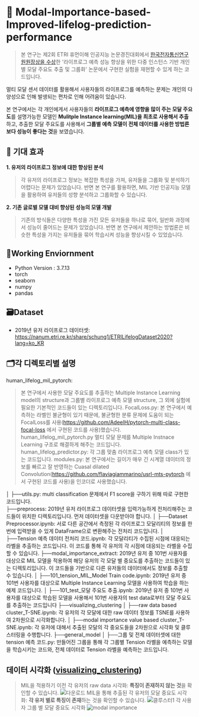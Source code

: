# :jack_o_lantern: Modal-Importance-based-Improved-lifelog-prediction-performance
> 본 연구는 제2회 ETRI 휴먼이해 인공지능 논문경진대회에서 [한국전자통신연구원원장상을 수상](https://www.etri.re.kr/file/bbsFileDownJSON.etri?b_board_id=ETRI06&f_idx=11624)한 '라이프로그 예측 성능 향상을 위한 다중 인스턴스 기반 개인별 모달 주요도 추출 및 그룹화' 논문에서 구현한 실험을 재현할 수 있게 하는 코드입니다.

멀티 모달 센서 데이터를 활용해서 사용자들의 라이프로그를 예측하는 문제는 개인의 다양성으로 인해 발생되는 편차로 인해 어려움이 있습니다.

본 연구에서는 각 개인에게서 사용자들의 **라이프로그 예측에 영향을 많이 주는 모달 주요도**를 설명가능한 모델인 **Mulitple Instance learning(MIL)을 최초로 사용해서 추출**하고, 추출한 모달 주요도를 사용해서 **그룹별 예측 모델이 전체 데이터를 사용한 방법론보다 성능이 좋다는 것**을 보였습니다.

## :apple: 기대 효과
**1. 유저의 라이프로그 정보에 대한 향상된 분석**
> 각 유저의 라이프로그 정보는 복잡한 특성을 가져, 유저들을 그룹화 및 분석하기 어렵다는 문제가 있었습니다. 반면 본 연구를 활용하면, MIL 기반 인공지능 모델을 활용하여 유저들의 성향 분석하고 그룹화할 수 있습니다.
 
**2. 기존 글로벌 모델 대비 향상된 성능의 모델 개발**
> 기존의 방식들은 다양한 특성을 가진 모든 유저들을 하나로 묶어, 일반화 과정에서 성능이 줄어드는 문제가 있었습니다. 반면 본 연구에서 제안하는 방법론은 비슷한 특성을 가지는 유저들을 묶어 학습시켜 성능을 향상시킬 수 있었습니다.

## 🌲Working Enviornment
* Python Version : 3.7.13
* torch
* seaborn
* numpy
* pandas

## 🗃️Dataset
* 2019년 유저 라이프로그 데이터셋: https://nanum.etri.re.kr/share/schung1/ETRILifelogDataset2020?lang=ko_KR

## 🗂️각 디렉토리별 설명
human_lifelog_mil_pytorch: 
> 본 연구에서 사용한 모달 주요도를 추출하는 Multiple Instance Learning model의 structure과 그룹별 라이프로그 예측 모델 structure, 그 외에 실험에 필요한 기본적인 코드들이 있는 디렉토리입니다.
  FocalLoss.py:
  > 본 연구에서 예측하는 라벨인 불균형이 있기 때문에, 불균형한 분류 문제에 도움이 되는 FocalLoss를 사용(https://github.com/AdeelH/pytorch-multi-class-focal-loss 에서 구현된 코드를 사용)했습니다.
  human_lifelog_mil_pytorch.py
  > 멀티 모달 문제를 Multiple Instnace Learning 구조로 해결하게 해주는 코드입니다.  
  human_lifelog_predictor.py:
  > 각 그룹 맞춤 라이프로그 예측 모델 class가 있는 코드입니다.
  modules.py:
  > 본 연구에서는 길이가 매우 긴 시계열 데이터의 정보를 빠르고 잘 반영하는 Cuasal dilated Convolution(https://github.com/flaviagiammarino/usrl-mts-pytorch 에서 구현된 코드를 사용)을 인코더로 사용했습니다.

│  ├──utils.py: multi classification 문제에서 F1 score을 구하기 위해 따로 구현한 코드입니다.  
├──preprocess: 2019년 유저 라이프로그 데이터셋을 입력가능하게 전처리해주는 코드들이 위치한 디렉토리입니다. 먼저 데이터셋을 다운받아야 합니다.
│  ├──Dataset Preprocessor.ipynb: 서로 다른 공간에서 측정된 각 라이프로그 모달리티의 정보를 한번에 입력받을 수 있게 DataFrame으로 변환해주는 전처리 코드입니다.
│  ├──Tension 예측 데이터 전처리 코드.ipynb: 각 모달리티가 수집된 시점에 대응되는 라벨을 추출하는 코드입니다. 이 코드를 통해 각 유저의 각 시점에 대응되는 라벨을 수집할 수 있습니다.
├──modal_importance_extract: 2019년 유저 중 101번 사용자를 대상으로 MIL 모델을 적용하여 해당 유저의 각 모달 별 중요도를 추출하는 코드들이 있는 디렉토리입니다. 이 코드들을 기반으로 다른 유저들의 데이터에서도 정보를 추출할 수 있습니다.
│  ├──101_tension_MIL_Model Train code.ipynb: 2019년 유저 중 101번 사용자를 대상으로 Multiple Instance Learning 모델을 사용하여 학습을 하는 예제 코드입니다.
│  ├──101_test_모달 주요도 추출.ipynb: 2019년 유저 중 101번 사용자를 대상으로 학습된 모델을 사용해서 101번 사용자의 test data로부터 모달 주요도를 추출하는 코드입니다
├──visualizing_clustering
│  ├──raw data based cluster_T-SNE.ipynb: 각 유저의 각 모달에 대한 raw 데이터 정보를 TSNE를 사용하여 2차원으로 시각화합니다.
│  ├──modal importance value based cluster_T-SNE.ipynb: 각 유저에 대해서 추출된 모달의 각 중요도들을 2차원으로 시각화 및 클루스터링을 수행합니다.
├──general_model
│  ├──그룹 및 전체 데이터셋에 대한 tension 예측 코드.py: 만들어진 그룹을 통해 각 그룹별 Tension 라벨을 예측하는 모델을 학습시키는 코드와, 전체 데이터로 Tension 라벨을 예측하는 코드입니다.


## 데이터 시각화 ([visualizing_clustering](https://github.com/ZangZaeSeok/Modal-Importance-based-Improved-lifelog-prediction-performance/tree/main/visualizing_clustering))
> MIL을 적용하기 이전 각 유저의 raw data 시각화: **특징이 존재하지 않는 것**을 확인할 수 있습니다.
![다운로드](https://github.com/user-attachments/assets/a7fab041-2818-4230-8b0b-2f5352fbe27b)
> MIL을 통해 추출된 각 유저의 모달 중요도 시각화: **각 유저 별로 특징이 존재**하는 것을 확인할 수 있습니다.
![클루스터1](https://github.com/user-attachments/assets/68affe1e-f226-4b33-bdf5-4629b283d5b9)
> 각 사용자 그룹 별 모달 중요도 시각화
![modal importance](https://github.com/user-attachments/assets/e0c0f61a-d495-4d8b-9bf3-445239ae834a)

  
